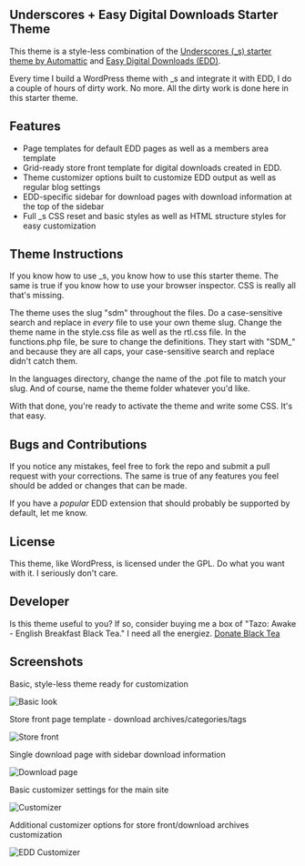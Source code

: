 Underscores + Easy Digital Downloads Starter Theme
-----

This theme is a style-less combination of the [Underscores (_s) starter theme by Automattic](https://github.com/Automattic/_s) and [Easy Digital Downloads (EDD)](https://easydigitaldownloads.com/).

Every time I build a WordPress theme with _s and integrate it with EDD, I do a couple of hours of dirty work. No more. All the dirty work is done here in this starter theme.

Features
-----
* Page templates for default EDD pages as well as a members area template
* Grid-ready store front template for digital downloads created in EDD. 
* Theme customizer options built to customize EDD output as well as regular blog settings
* EDD-specific sidebar for download pages with download information at the top of the sidebar
* Full _s CSS reset and basic styles as well as HTML structure styles for easy customization

Theme Instructions
-----
If you know how to use _s, you know how to use this starter theme. The same is true if you know how to use your browser inspector. CSS is really all that's missing.

The theme uses the slug "sdm" throughout the files. Do a case-sensitive search and replace in *every* file to use your own theme slug. Change the theme name in the style.css file as well as the rtl.css file. In the functions.php file, be sure to change the definitions. They start with "SDM_" and because they are all caps, your case-sensitive search and replace didn't catch them.

In the languages directory, change the name of the .pot file to match your slug. And of course, name the theme folder whatever you'd like.

With that done, you're ready to activate the theme and write some CSS. It's that easy.

Bugs and Contributions
-----
If you notice any mistakes, feel free to fork the repo and submit a pull request with your corrections. The same is true of any features you feel should be added or changes that can be made. 

If you have a *popular* EDD extension that should probably be supported by default, let me know.

License
-----
This theme, like WordPress, is licensed under the GPL. Do what you want with it. I seriously don't care. 

Developer
-----
Is this theme useful to you? If so, consider buying me a box of "Tazo: Awake - English Breakfast Black Tea." I need all the energiez. [Donate Black Tea](https://www.paypal.com/cgi-bin/webscr?cmd=_s-xclick&hosted_button_id=52HQDSEUA542S)

Screenshots
-----

Basic, style-less theme ready for customization

![Basic look](http://seandavis.co/wp-content/uploads/2014/02/default-layout.png "Basic look")

Store front page template - download archives/categories/tags

![Store front](http://seandavis.co/wp-content/uploads/2014/02/store-front1.png "Store front")

Single download page with sidebar download information

![Download page](http://seandavis.co/wp-content/uploads/2014/02/download-page.png "Download page")

Basic customizer settings for the main site

![Customizer](http://seandavis.co/wp-content/uploads/2014/02/customizer-blog.png "Customizer")

Additional customizer options for store front/download archives customization

![EDD Customizer](http://seandavis.co/wp-content/uploads/2014/02/customizer-store.png "EDD Customizer")
